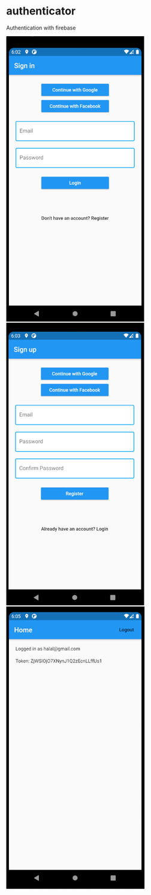 # authenticator

Authentication with firebase


![Signin](https://github.com/azmasamy/authenticator/blob/master/screenshots/signin.PNG?raw=true)
![Signup](https://github.com/azmasamy/authenticator/blob/master/screenshots/signout.PNG?raw=true)
![Home](https://github.com/azmasamy/authenticator/blob/master/screenshots/home.PNG?raw=true)
